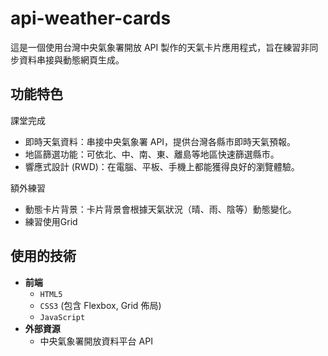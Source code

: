 # api-weather-cards

這是一個使用台灣中央氣象署開放 API 製作的天氣卡片應用程式，旨在練習非同步資料串接與動態網頁生成。

## 功能特色

課堂完成
* 即時天氣資料：串接中央氣象署 API，提供台灣各縣市即時天氣預報。
* 地區篩選功能：可依北、中、南、東、離島等地區快速篩選縣市。
* 響應式設計 (RWD)：在電腦、平板、手機上都能獲得良好的瀏覽體驗。

額外練習
* 動態卡片背景：卡片背景會根據天氣狀況（晴、雨、陰等）動態變化。
* 練習使用Grid

## 使用的技術
* **前端**
    * `HTML5`
    * `CSS3` (包含 Flexbox, Grid 佈局)
    * `JavaScript`
* **外部資源**
    * 中央氣象署開放資料平台 API
